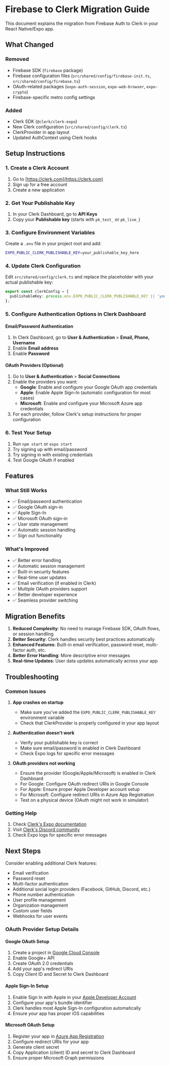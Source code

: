 # Firebase to Clerk Migration Guide

This document explains the migration from Firebase Auth to Clerk in your React Native/Expo app.

## What Changed

### Removed
- Firebase SDK (`firebase` package)
- Firebase configuration files (`src/shared/config/firebase-init.ts`, `src/shared/config/firebase.ts`)
- OAuth-related packages (`expo-auth-session`, `expo-web-browser`, `expo-crypto`)
- Firebase-specific metro config settings

### Added
- Clerk SDK (`@clerk/clerk-expo`)
- New Clerk configuration (`src/shared/config/clerk.ts`)
- ClerkProvider in app layout
- Updated AuthContext using Clerk hooks

## Setup Instructions

### 1. Create a Clerk Account
1. Go to [https://clerk.com](https://clerk.com)
2. Sign up for a free account
3. Create a new application

### 2. Get Your Publishable Key
1. In your Clerk Dashboard, go to **API Keys**
2. Copy your **Publishable key** (starts with `pk_test_` or `pk_live_`)

### 3. Configure Environment Variables
Create a `.env` file in your project root and add:

```bash
EXPO_PUBLIC_CLERK_PUBLISHABLE_KEY=your_publishable_key_here
```

### 4. Update Clerk Configuration
Edit `src/shared/config/clerk.ts` and replace the placeholder with your actual publishable key:

```typescript
export const clerkConfig = {
  publishableKey: process.env.EXPO_PUBLIC_CLERK_PUBLISHABLE_KEY || 'your-actual-key-here',
};
```

### 5. Configure Authentication Options in Clerk Dashboard

#### Email/Password Authentication
1. In Clerk Dashboard, go to **User & Authentication** > **Email, Phone, Username**
2. Enable **Email address**
3. Enable **Password**

#### OAuth Providers (Optional)
1. Go to **User & Authentication** > **Social Connections**
2. Enable the providers you want:
   - **Google**: Enable and configure your Google OAuth app credentials
   - **Apple**: Enable Apple Sign-In (automatic configuration for most cases)
   - **Microsoft**: Enable and configure your Microsoft Azure app credentials
3. For each provider, follow Clerk's setup instructions for proper configuration

### 6. Test Your Setup
1. Run `npm start` or `expo start`
2. Try signing up with email/password
3. Try signing in with existing credentials
4. Test Google OAuth if enabled

## Features

### What Still Works
- ✅ Email/password authentication
- ✅ Google OAuth sign-in
- ✅ Apple Sign-In
- ✅ Microsoft OAuth sign-in
- ✅ User state management
- ✅ Automatic session handling
- ✅ Sign out functionality

### What's Improved
- ✅ Better error handling
- ✅ Automatic session management
- ✅ Built-in security features
- ✅ Real-time user updates
- ✅ Email verification (if enabled in Clerk)
- ✅ Multiple OAuth providers support
- ✅ Better developer experience
- ✅ Seamless provider switching

## Migration Benefits

1. **Reduced Complexity**: No need to manage Firebase SDK, OAuth flows, or session handling
2. **Better Security**: Clerk handles security best practices automatically
3. **Enhanced Features**: Built-in email verification, password reset, multi-factor auth, etc.
4. **Better Error Handling**: More descriptive error messages
5. **Real-time Updates**: User data updates automatically across your app

## Troubleshooting

### Common Issues

1. **App crashes on startup**
   - Make sure you've added the `EXPO_PUBLIC_CLERK_PUBLISHABLE_KEY` environment variable
   - Check that ClerkProvider is properly configured in your app layout

2. **Authentication doesn't work**
   - Verify your publishable key is correct
   - Make sure email/password is enabled in Clerk Dashboard
   - Check Expo logs for specific error messages

3. **OAuth providers not working**
   - Ensure the provider (Google/Apple/Microsoft) is enabled in Clerk Dashboard
   - For Google: Configure OAuth redirect URIs in Google Console
   - For Apple: Ensure proper Apple Developer account setup
   - For Microsoft: Configure redirect URIs in Azure App Registration
   - Test on a physical device (OAuth might not work in simulator)

### Getting Help

1. Check [Clerk's Expo documentation](https://clerk.com/docs/quickstarts/expo)
2. Visit [Clerk's Discord community](https://discord.gg/clerk)
3. Check Expo logs for specific error messages

## Next Steps

Consider enabling additional Clerk features:
- Email verification
- Password reset
- Multi-factor authentication
- Additional social login providers (Facebook, GitHub, Discord, etc.)
- Phone number authentication
- User profile management
- Organization management
- Custom user fields
- Webhooks for user events

### OAuth Provider Setup Details

#### Google OAuth Setup
1. Create a project in [Google Cloud Console](https://console.cloud.google.com/)
2. Enable Google+ API
3. Create OAuth 2.0 credentials
4. Add your app's redirect URIs
5. Copy Client ID and Secret to Clerk Dashboard

#### Apple Sign-In Setup
1. Enable Sign In with Apple in your [Apple Developer Account](https://developer.apple.com/)
2. Configure your app's bundle identifier
3. Clerk handles most Apple Sign-In configuration automatically
4. Ensure your app has proper iOS capabilities

#### Microsoft OAuth Setup
1. Register your app in [Azure App Registration](https://portal.azure.com/)
2. Configure redirect URIs for your app
3. Generate client secret
4. Copy Application (client) ID and secret to Clerk Dashboard
5. Ensure proper Microsoft Graph permissions 